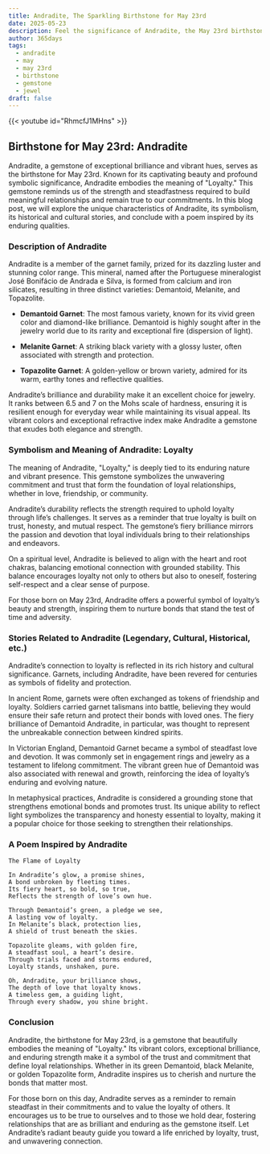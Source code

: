 ```yaml
---
title: Andradite, The Sparkling Birthstone for May 23rd
date: 2025-05-23
description: Feel the significance of Andradite, the May 23rd birthstone symbolizing Loyalty. Let its beauty and meaning brighten your day.
author: 365days
tags:
  - andradite
  - may
  - may 23rd
  - birthstone
  - gemstone
  - jewel
draft: false
---
```


{{< youtube id="RhmcfJ1MHns" >}}

## Birthstone for May 23rd: Andradite

Andradite, a gemstone of exceptional brilliance and vibrant hues, serves as the birthstone for May 23rd. Known for its captivating beauty and profound symbolic significance, Andradite embodies the meaning of "Loyalty." This gemstone reminds us of the strength and steadfastness required to build meaningful relationships and remain true to our commitments. In this blog post, we will explore the unique characteristics of Andradite, its symbolism, its historical and cultural stories, and conclude with a poem inspired by its enduring qualities.

### Description of Andradite

Andradite is a member of the garnet family, prized for its dazzling luster and stunning color range. This mineral, named after the Portuguese mineralogist José Bonifácio de Andrada e Silva, is formed from calcium and iron silicates, resulting in three distinct varieties: Demantoid, Melanite, and Topazolite.

- **Demantoid Garnet**: The most famous variety, known for its vivid green color and diamond-like brilliance. Demantoid is highly sought after in the jewelry world due to its rarity and exceptional fire (dispersion of light).
    
- **Melanite Garnet**: A striking black variety with a glossy luster, often associated with strength and protection.
    
- **Topazolite Garnet**: A golden-yellow or brown variety, admired for its warm, earthy tones and reflective qualities.
    

Andradite’s brilliance and durability make it an excellent choice for jewelry. It ranks between 6.5 and 7 on the Mohs scale of hardness, ensuring it is resilient enough for everyday wear while maintaining its visual appeal. Its vibrant colors and exceptional refractive index make Andradite a gemstone that exudes both elegance and strength.

### Symbolism and Meaning of Andradite: Loyalty

The meaning of Andradite, "Loyalty," is deeply tied to its enduring nature and vibrant presence. This gemstone symbolizes the unwavering commitment and trust that form the foundation of loyal relationships, whether in love, friendship, or community.

Andradite’s durability reflects the strength required to uphold loyalty through life’s challenges. It serves as a reminder that true loyalty is built on trust, honesty, and mutual respect. The gemstone’s fiery brilliance mirrors the passion and devotion that loyal individuals bring to their relationships and endeavors.

On a spiritual level, Andradite is believed to align with the heart and root chakras, balancing emotional connection with grounded stability. This balance encourages loyalty not only to others but also to oneself, fostering self-respect and a clear sense of purpose.

For those born on May 23rd, Andradite offers a powerful symbol of loyalty’s beauty and strength, inspiring them to nurture bonds that stand the test of time and adversity.

### Stories Related to Andradite (Legendary, Cultural, Historical, etc.)

Andradite’s connection to loyalty is reflected in its rich history and cultural significance. Garnets, including Andradite, have been revered for centuries as symbols of fidelity and protection.

In ancient Rome, garnets were often exchanged as tokens of friendship and loyalty. Soldiers carried garnet talismans into battle, believing they would ensure their safe return and protect their bonds with loved ones. The fiery brilliance of Demantoid Andradite, in particular, was thought to represent the unbreakable connection between kindred spirits.

In Victorian England, Demantoid Garnet became a symbol of steadfast love and devotion. It was commonly set in engagement rings and jewelry as a testament to lifelong commitment. The vibrant green hue of Demantoid was also associated with renewal and growth, reinforcing the idea of loyalty’s enduring and evolving nature.

In metaphysical practices, Andradite is considered a grounding stone that strengthens emotional bonds and promotes trust. Its unique ability to reflect light symbolizes the transparency and honesty essential to loyalty, making it a popular choice for those seeking to strengthen their relationships.

### A Poem Inspired by Andradite

```
The Flame of Loyalty

In Andradite’s glow, a promise shines,  
A bond unbroken by fleeting times.  
Its fiery heart, so bold, so true,  
Reflects the strength of love’s own hue.  

Through Demantoid’s green, a pledge we see,  
A lasting vow of loyalty.  
In Melanite’s black, protection lies,  
A shield of trust beneath the skies.  

Topazolite gleams, with golden fire,  
A steadfast soul, a heart’s desire.  
Through trials faced and storms endured,  
Loyalty stands, unshaken, pure.  

Oh, Andradite, your brilliance shows,  
The depth of love that loyalty knows.  
A timeless gem, a guiding light,  
Through every shadow, you shine bright.
```

### Conclusion

Andradite, the birthstone for May 23rd, is a gemstone that beautifully embodies the meaning of "Loyalty." Its vibrant colors, exceptional brilliance, and enduring strength make it a symbol of the trust and commitment that define loyal relationships. Whether in its green Demantoid, black Melanite, or golden Topazolite form, Andradite inspires us to cherish and nurture the bonds that matter most.

For those born on this day, Andradite serves as a reminder to remain steadfast in their commitments and to value the loyalty of others. It encourages us to be true to ourselves and to those we hold dear, fostering relationships that are as brilliant and enduring as the gemstone itself. Let Andradite’s radiant beauty guide you toward a life enriched by loyalty, trust, and unwavering connection.